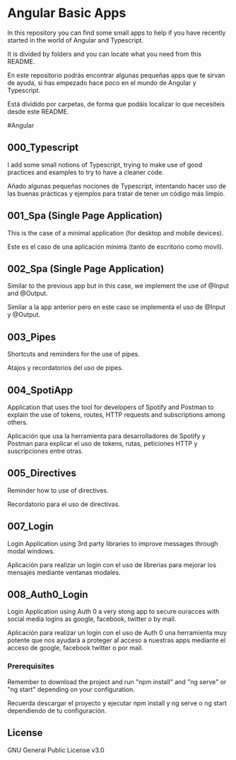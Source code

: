 # Angular Basic Apps

In this repository you can find some small apps to help if you have recently started in the world of Angular and Typescript.

It is divided by folders and you can locate what you need from this README.

En este repositorio podrás encontrar algunas pequeñas apps que te sirvan de ayuda, si has empezado hace poco en el mundo de Angular y Typescript.

Está dividido por carpetas, de forma que podáis localizar lo que necesiteis desde este README.

#Angular

## 000_Typescript

I add some small notions of Typescript, trying to make use of good practices and examples to try to have a cleaner code.

Añado algunas pequeñas nociones de Typescript, intentando hacer uso de las buenas prácticas y ejemplos para tratar de tener un código más limpio.

## 001_Spa (Single Page Application)

This is the case of a minimal application (for desktop and mobile devices).

Este es el caso de una aplicación mínima (tanto de escritorio como movil).

## 002_Spa (Single Page Application)

Similar to the previous app but in this case, we implement the use of @Input and @Output.

Similar a la app anterior pero en este caso se implementa el uso de @Input y @Output.

## 003_Pipes

Shortcuts and reminders for the use of pipes.

Atajos y recordatorios del uso de pipes.

## 004_SpotiApp

Application that uses the tool for developers of Spotify and Postman to explain the use of tokens, routes, HTTP requests and subscriptions among others.

Aplicación que usa la herramienta para desarrolladores de Spotify y Postman para explicar el uso de tokens, rutas, peticiones HTTP y suscripciones entre otras.

## 005_Directives

Reminder how to use of directives.

Recordatorio para el uso de directivas.

## 007_Login

Login Application using 3rd party libraries to improve messages through modal windows.

Aplicación para realizar un login con el uso de librerias para mejorar los mensajes mediante ventanas modales.

## 008_Auth0_Login

Login Application using Auth 0 a very stong app to secure ouracces with social media logins as google, facebook, twitter o by mail.

Aplicación para realizar un login con el uso de Auth 0 una herramienta muy potente que nos ayudará a proteger al acceso a nuestras apps mediante el acceso de google, facebook twitter o por mail.

### Prerequisites

Remember to download the project and run "npm install" and "ng serve" or "ng start" depending on your configuration.

Recuerda descargar el proyecto y ejecutar npm install y ng serve o ng start dependiendo de tu configuración.

## License

GNU General Public License v3.0
